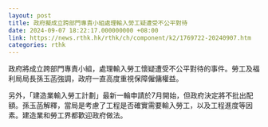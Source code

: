 ```yaml
---
layout: post
title: 政府擬成立跨部門專責小組處理輸入勞工疑遭受不公平對待
date: 2024-09-07 18:22:17.000000000 +08:00
link: https://news.rthk.hk/rthk/ch/component/k2/1769722-20240907.htm
categories: rthk
---
```


政府將成立跨部門專責小組，處理輸入勞工懷疑遭受不公平對待的事件。勞工及福利局局長孫玉菡強調，政府一直高度重視保障僱傭權益。

另外，「建造業輸入勞工計劃」最新一輪申請於7月開始，但政府決定將不批出配額。孫玉菡解釋，當局是考慮了工程是否確實需要輸入勞工，以及工程進度等因素。建造業和勞工界都歡迎政府做法。
